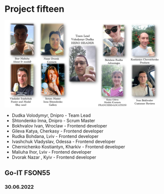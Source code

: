 # Project fifteen

![GitHub actions settings](./assets/p15.jpg)

- Dudka Volodymyr, Dnipro - Team Lead
- Shtondenko Inna, Dnipro - Scrum Master
- Bokhvalov Ivan, Wroclaw - Frontend developer
- Gileva Katya, Cherkasy - Frontend developer
- Rudka Bohdana, Lviv - Frontend developer
- Ivashchuk Vladyslav, Odessa - Frontend developer
- Chernichenko Kostiantyn, Kharkiv - Frontend developer
- Maliuha Ihor, Lviv - Frontend developer
- Dvorak Nazar , Kyiv - Frontend developer

## Go-IT FSON55

### 30.06.2022
